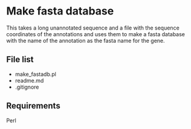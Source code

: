Make fasta database
======================

This takes a long unannotated sequence and a file with the sequence coordinates of the annotations and uses them to make a fasta database with the name of the annotation as the fasta name for the gene.

File list
---------
+ make_fastadb.pl
+ readme.md
+ .gitignore

Requirements
------------
Perl
